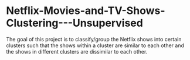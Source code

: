 # Netflix-Movies-and-TV-Shows-Clustering---Unsupervised
The goal of this project is to classify/group the Netflix shows into certain clusters such that the shows within a cluster are similar to each other and the shows in different clusters are dissimilar to each other.
